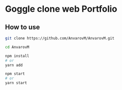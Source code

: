 # Goggle clone web Portfolio

## How to use

```bash
git clone https://github.com/AnvarovM/AnvarovM.git

cd AnvarovM

npm install
# or
yarn add

npm start
# or
yarn start

```
